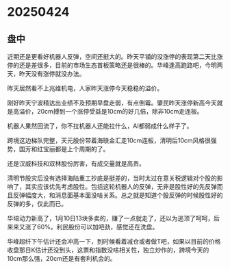 # 20250424

## 盘中

近期还是更看好机器人反弹，空间还挺大的。昨天平铺的没涨停的表现第二天比涨停的还是差很多，目前的市场生态首板策略还是很棒的。华峰逢高跑路吧，今明两天，昨天没有涨停就没办法。

昨天居然看不上兆维机电，人家昨天涨停今天稳稳的溢价。

刚好昨天宁波精达出业绩不及预期早盘走弱，有点倒霉。肇民昨天涨停新高今天就是高溢价，20cm搏到一个涨停受益是10cm的好几倍，除非10cm走连板。

机器人果然回流了，你不拉机器人还能拉什么，AI都弱成什么样子了。

跨境这边梯队完整，天元股份带着海联金汇走10cm连板，清明后10cm风格很强势，国芳和红宝丽都是上个周期的了。

还是汉威科技和双林股份厉害，有成交量就是高贵。

清明节股灾后没有选择海陆重工抄底是挺差的，当时太过在意关税逻辑对个股的影响了，其实应该优先考虑股性。包括这轮机器人的反弹，无非是股性好的先反弹而且反弹幅度大，和消息面基本面没啥关系。总之就是知道个股反弹的时候股性好的反弹的多，仅此而已。

华培动力新高了，1月10日13块多卖的，赚了一点就走了，还以为逃顶了呵呵，后来来又涨了60%。利民股份可以加吧劲，感觉还在洗盘。

华峰超纤下午估计还会冲高一下，到时候看着减仓或者做T吧，如果以目前的价格收盘那日K估计还没到头，这票和指数没啥相关性，独立炒作的，跨境今天的10cm那么强，20cm还是有套利机会的。
